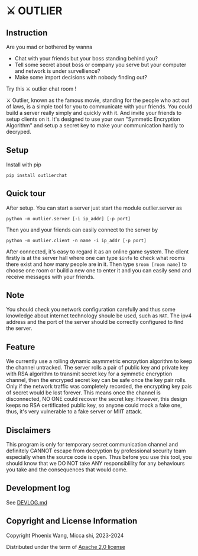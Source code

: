 <!--
 * @Date: 2023-01-07 22:59:34
 * @LastEditors: ThetisEliza wxf199601@gmail.com
 * @LastEditTime: 2023-03-13 21:13:04
 * @FilePath: /outlier/README.md
-->
# ⚔️ OUTLIER

## Instruction

Are you mad or bothered by wanna

* Chat with your friends but your boss standing behind you?
* Tell some secret about boss or company you serve but your computer and network is under survellience?
* Make some import decisions with nobody finding out?

Try this ⚔️ outlier chat room !

⚔️ Outlier, known as the famous movie, standing for the people who act out of laws, is a simple tool for you to communicate with your friends. You could build a server really simply and quickly with it. And invite your friends to setup clients on it. It's designed to use your own "Symmetic Encryption Algorithm" and setup a secret key to make your communication hardly to decryped.

## Setup

Install with pip
```shell
pip install outlierchat
```

## Quick tour

After setup. You can start a server just start the module outlier.server as
```shell
python -m outlier.server [-i ip_addr] [-p port]
```

Then you and your friends can easily connect to the server by
```shell
python -m outlier.client -n name -i ip_addr [-p port]
```

After connected, it's easy to regard it as an online game system. The client firstly is 
at the server hall where one can type `$info` to check what rooms there exist and
how many people are in it. Then type `$room [room name]` to choose one room or build a new one to enter it and you can easily send and receive messages with your friends.

## Note

You should check you network configuration carefully and thus some knowledge about internet technology shoule be used, such as `NAT`. The ipv4 address and the port of the server should be correctly configured to find the server.

## Feature

We currently use a rolling dynamic asymmetric encrpytion algorithm to keep the channel untracked. The server rolls a pair of public key and private key with RSA algorithm to transmit secret key for a symmetic encryption channel, then the encryped secret key can be safe once the key pair rolls. Only if the network traffic was completely recorded, the encrypting key pais of secret would be lost forever. This means once the channel is disconnected, NO ONE could recover the secret key. However, this design keeps no RSA certificated public key, so anyone could mock a fake one, thus, it's very vulnerable to a fake server or MIIT attack.


## Disclaimers

This program is only for temporary secret communication channel and definitely CANNOT escape from decryption by professional security team especially when the source code is open. Thus before you 
use this tool, you should know that we DO NOT take ANY responsiblility for any behaviours you take and the consequences that would come.


## Development log

See [DEVLOG.md](https://github.com/ThetisEliza/outlier/blob/main/DEVLOG.md)


## Copyright and License Information

Copyright Phoenix Wang, Micca shi, 2023-2024

Distributed under the term of [Apache 2,0 license](https://github.com/ThetisEliza/outlier/blob/main/LICENSE)
